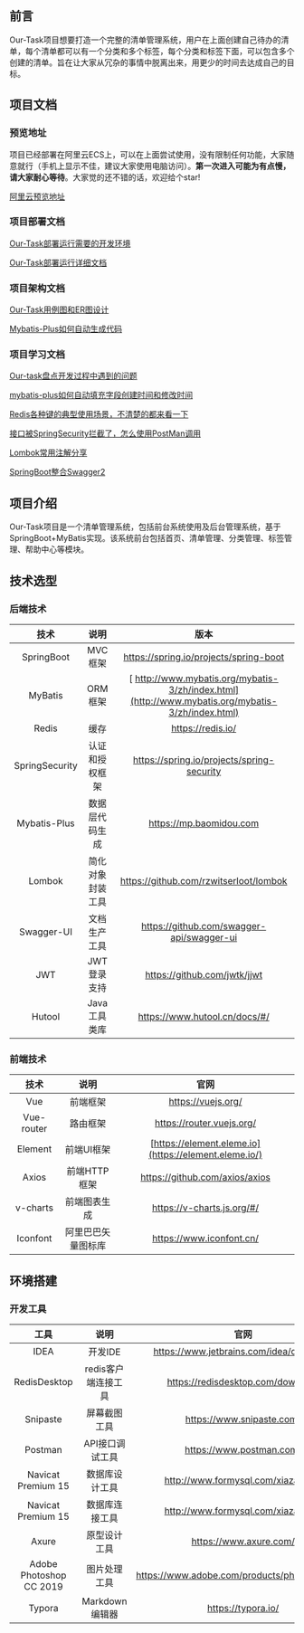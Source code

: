 ## 前言

Our-Task项目想要打造一个完整的清单管理系统，用户在上面创建自己待办的清单，每个清单都可以有一个分类和多个标签，每个分类和标签下面，可以包含多个创建的清单。旨在让大家从冗杂的事情中脱离出来，用更少的时间去达成自己的目标。

## 项目文档

### 预览地址

项目已经部署在阿里云ECS上，可以在上面尝试使用，没有限制任何功能，大家随意就行（手机上显示不佳，建议大家使用电脑访问）。**第一次进入可能为有点慢，请大家耐心等待**。大家觉的还不错的话，欢迎给个star!

[阿里云预览地址](http://www.daxingyong.cn:3000/)

### 项目部署文档

[Our-Task部署运行需要的开发环境](https://juejin.cn/post/6904081101619200013)

[ Our-Task部署运行详细文档](https://juejin.cn/post/6904085118059544590)

### 项目架构文档

[Our-Task用例图和ER图设计](https://juejin.cn/post/6904082047107596295)

[Mybatis-Plus如何自动生成代码](https://juejin.cn/post/6904516234654679054)

### 项目学习文档

[Our-task盘点开发过程中遇到的问题](https://juejin.cn/post/6904076042315677704)

[mybatis-plus如何自动填充字段创建时间和修改时间](https://juejin.cn/post/6904074648804294663)

[Redis各种键的典型使用场景，不清楚的都来看一下](https://juejin.cn/post/6904800718067073037/)

[接口被SpringSecurity拦截了，怎么使用PostMan调用](https://juejin.cn/post/6906009342550474765)

[Lombok常用注解分享](https://juejin.cn/post/6906340280040390663)

[SpringBoot整合Swagger2](https://juejin.cn/post/6909262661528059918)

## 项目介绍

Our-Task项目是一个清单管理系统，包括前台系统使用及后台管理系统，基于SpringBoot+MyBatis实现。该系统前台包括首页、清单管理、分类管理、标签管理、帮助中心等模块。

## 技术选型

### 后端技术

|      技术      |       说明       |                             版本                             |
| :------------: | :--------------: | :----------------------------------------------------------: |
|   SpringBoot   |     MVC框架      |            https://spring.io/projects/spring-boot            |
|    MyBatis     |     ORM框架      | [ http://www.mybatis.org/mybatis-3/zh/index.html](http://www.mybatis.org/mybatis-3/zh/index.html) |
|     Redis      |       缓存       |                      https://redis.io/                       |
| SpringSecurity |  认证和授权框架  |          https://spring.io/projects/spring-security          |
|  Mybatis-Plus  |  数据层代码生成  |                   https://mp.baomidou.com                    |
|     Lombok     | 简化对象封装工具 |            https://github.com/rzwitserloot/lombok            |
|   Swagger-UI   |   文档生产工具   |          https://github.com/swagger-api/swagger-ui           |
|      JWT       |   JWT登录支持    |                 https://github.com/jwtk/jjwt                 |
|     Hutool     |   Java工具类库   |                https://www.hutool.cn/docs/#/                 |

### 前端技术

|    技术    |        说明        |                         官网                          |
| :--------: | :----------------: | :---------------------------------------------------: |
|    Vue     |      前端框架      |                  https://vuejs.org/                   |
| Vue-router |      路由框架      |               https://router.vuejs.org/               |
|  Element   |     前端UI框架     | [https://element.eleme.io](https://element.eleme.io/) |
|   Axios    |    前端HTTP框架    |            https://github.com/axios/axios             |
|  v-charts  |    前端图表生成    |              https://v-charts.js.org/#/               |
|  Iconfont  | 阿里巴巴矢量图标库 |               https://www.iconfont.cn/                |

## 环境搭建

### 开发工具

|          工具           |        说明         |                     官网                      |
| :---------------------: | :-----------------: | :-------------------------------------------: |
|          IDEA           |       开发IDE       |    https://www.jetbrains.com/idea/download    |
|      RedisDesktop       | redis客户端连接工具 |       https://redisdesktop.com/download       |
|        Snipaste         |    屏幕截图工具     |           https://www.snipaste.com/           |
|         Postman         |   API接口调试工具   |           https://www.postman.com/            |
|   Navicat Premium 15    |   数据库设计工具    |      http://www.formysql.com/xiazai.html      |
|   Navicat Premium 15    |   数据库连接工具    |      http://www.formysql.com/xiazai.html      |
|          Axure          |    原型设计工具     |            https://www.axure.com/             |
| Adobe Photoshop CC 2019 |    图片处理工具     | https://www.adobe.com/products/photoshop.html |
|         Typora          |   Markdown编辑器    |              https://typora.io/               |
